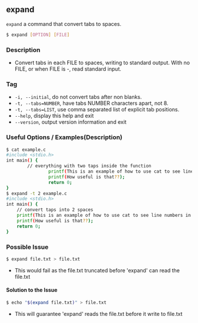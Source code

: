 ---
---

expand
--

`expand` a command that convert tabs to spaces.

~~~ bash
$ expand [OPTION] [FILE]
~~~

<!--more-->

### Description
 * Convert tabs in each FILE to spaces, writing to standard output. With no FILE, or when FILE is -, read standard input.

### Tag
 * `-i, --initial`, do not convert tabs after non blanks.
 * `-t, --tabs=NUMBER`, have tabs NUMBER characters apart, not 8.
 * `-t, --tabs=LIST`, use comma separated list of explicit tab positions.
 * `--help`, display this help and exit
 * `--version`, output version information and exit


### Useful Options / Examples(Description)

~~~ bash
$ cat example.c
#include <stdio.h>
int main() {
		// everything with two taps inside the function
                printf(This is an example of how to use cat to see line numbers in a file);
                printf(How useful is that??);
                return 0;
}
$ expand -t 2 example.c 
#include <stdio.h>
int main() {
    // convert taps into 2 spaces
    printf(This is an example of how to use cat to see line numbers in a file);
    printf(How useful is that??);
    return 0;
}
~~~


### Possible Issue
~~~ bash
$ expand file.txt > file.txt
~~~
 * This would fail as the file.txt truncated before 'expand' can read the file.txt
 
#### Solution to the Issue
~~~ bash
$ echo "$(expand file.txt)" > file.txt
~~~
 * This will guarantee 'expand' reads the file.txt before it write to file.txt
 